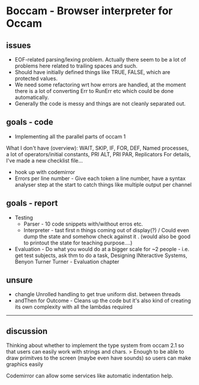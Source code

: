 # Boccam - Browser interpreter for Occam 

## issues

- EOF-related parsing/lexing problem. Actually there seem to be a lot of problems here related to trailing spaces and such.
- Should have initially defined things like TRUE, FALSE, which are protected values.
- We need some refactoring wrt how errors are handled, at the moment there is a lot of converting Err to RunErr etc which could be done automatically.
- Generally the code is messy and things are not cleanly separated out.

## goals - code

- Implementing all the parallel parts of occam 1

What I don't have (overview): WAIT, SKIP, IF, FOR, DEF, Named processes, a lot of operators/initial constants, PRI ALT, PRI PAR, Replicators
For details, I've made a new checklist file...

- hook up with codemirror
- Errors per line number - Give each token a line number, have a syntax analyser step at the start to catch things like multiple output per channel

## goals - report

- Testing
    - Parser - 10 code snippets with/without erros etc.
    - Interpreter - tast first n things coming out of display(?) / Could even dump the state and somehow check against it . (would also be good to printout the state for teaching purpose....)
- Evaluation - Do what you would do at a bigger scale  for ~2 people - i.e. get test subjects, ask thm to do a task, Designing INteractive Systems, Benyon Turner Turner - Evaluation chapter

## unsure

- changle Unrolled handling to get true uniform dist. between threads
- andThen for Outcome - Cleans up the code but it's also kind of creating its own complexity with all the lambdas required

---

## discussion

Thinking about whether to implement the type system from occam 2.1 so that users can easily work with strings and chars. > Enough to be able to draw primitves to the screen (maybe even have sounds) so users can make graphics easily 

Codemirror can allow some services like automatic indentation help.


